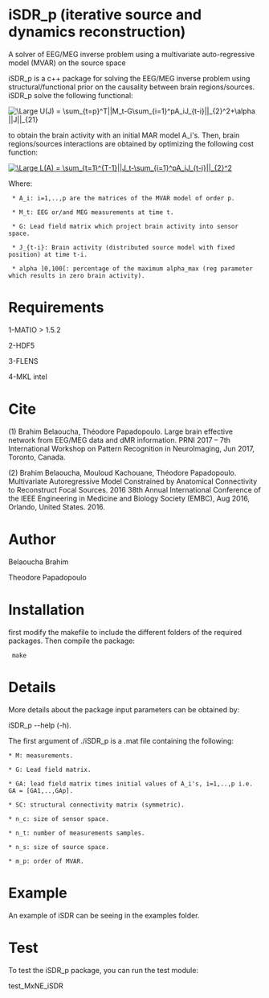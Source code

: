 # iSDR_p (iterative source and dynamics reconstruction)
A solver of EEG/MEG inverse problem using a multivariate auto-regressive model (MVAR) on the source space


iSDR_p is a c++ package for solving the EEG/MEG inverse problem using structural/functional prior 
on the causality between brain regions/sources.
iSDR_p solve the following functional:

<img src="http://latex.codecogs.com/gif.latex?\Large&space;U(J)&space;=&space;\sum_{t=p}^T||M_t-G\sum_{i=1}^pA_iJ_{t-i}||_{2}^2&plus;\alpha&space;||J||_{21}" title="\Large U(J) = \sum_{t=p}^T||M_t-G\sum_{i=1}^pA_iJ_{t-i}||_{2}^2+\alpha ||J||_{21}" />

to obtain the brain activity with an initial MAR model A_i's. Then, brain regions/sources interactions are obtained by optimizing the following cost function:

<a href="http://www.codecogs.com/eqnedit.php?latex=\Large&space;L(A)&space;=&space;\sum_{t=1}^{T-1}||J_t-\sum_{i=1}^pA_iJ_{t-i}||_{2}^2" target="_blank"><img src="http://latex.codecogs.com/gif.latex?\Large&space;L(A)&space;=&space;\sum_{t=1}^{T-1}||J_t-\sum_{i=1}^pA_iJ_{t-i}||_{2}^2" title="\Large L(A) = \sum_{t=1}^{T-1}||J_t-\sum_{i=1}^pA_iJ_{t-i}||_{2}^2" /></a>


Where: 

     * A_i: i=1,..,p are the matrices of the MVAR model of order p.

     * M_t: EEG or/and MEG measurements at time t.

     * G: Lead field matrix which project brain activity into sensor space.

     * J_{t-i}: Brain activity (distributed source model with fixed position) at time t-i.

     * alpha ]0,100[: percentage of the maximum alpha_max (reg parameter which results in zero brain activity).
# Requirements
1-MATIO > 1.5.2

2-HDF5

3-FLENS

4-MKL intel


# Cite

(1) Brahim Belaoucha, Théodore Papadopoulo. Large brain effective network
from EEG/MEG data and dMR information. PRNI 2017 – 7th International
Workshop on Pattern Recognition in NeuroImaging, Jun 2017, Toronto, Canada. 

(2) Brahim Belaoucha, Mouloud Kachouane, Théodore Papadopoulo. Multivariate
Autoregressive Model Constrained by Anatomical Connectivity to Reconstruct
Focal Sources. 2016 38th Annual International Conference of the IEEE
Engineering in Medicine and Biology Society (EMBC), Aug 2016, Orlando,
United States. 2016.


# Author

Belaoucha Brahim 

Theodore Papadopoulo

# Installation
first modify the makefile to include the different folders of the required packages. Then compile the package:


     make 

# Details
More details about the package input parameters can be obtained by:

iSDR_p --help (-h).

The first argument of ./iSDR_p is a .mat file containing the following:
    
    * M: measurements.
 
    * G: Lead field matrix.

    * GA: lead field matrix times initial values of A_i's, i=1,..,p i.e. GA = [GA1,..,GAp].

    * SC: structural connectivity matrix (symmetric).

    * n_c: size of sensor space.

    * n_t: number of measurements samples.

    * n_s: size of source space.

    * m_p: order of MVAR.

# Example
An example of iSDR can be seeing in the examples folder.

# Test
To test the iSDR_p package, you can run the test module:

test_MxNE_iSDR

